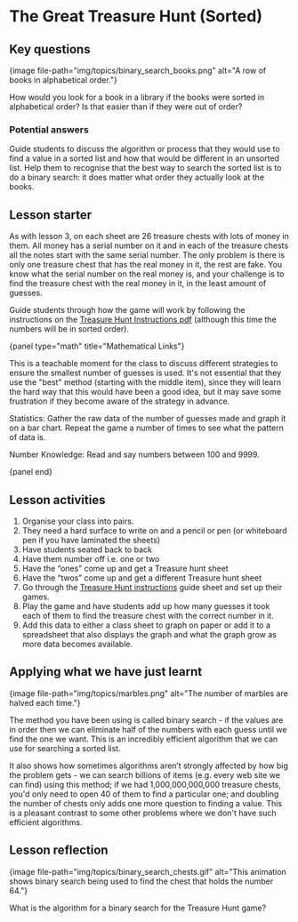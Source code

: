 # The Great Treasure Hunt (Sorted)

## Key questions

{image file-path="img/topics/binary_search_books.png" alt="A row of books in alphabetical order."}

How would you look for a book in a library if the books were sorted in alphabetical order? Is that easier than if they were out of order?

### Potential answers

Guide students to discuss the algorithm or process that they would use to find a value in a sorted list and how that would be different in an unsorted list. Help them to recognise that the best way to search the sorted list is to do a binary search: it does matter what order they actually look at the books.

## Lesson starter

As with lesson 3, on each sheet are 26 treasure chests with lots of money in them. All money has a serial number on it and in each of the treasure chests all the notes start with the same serial number. The only problem is there is only one treasure chest that has the real money in it, the rest are fake. You know what the serial number on the real money is, and your challenge is to find the treasure chest with the real money in it, in the least amount of guesses.

Guide students through how the game will work by following the instructions on the [Treasure Hunt Instructions pdf](https://www.example.com) (although this time the numbers will be in sorted order).

{panel type="math" title="Mathematical Links"}

This is a teachable moment for the class to discuss different strategies to ensure the smallest number of guesses is used. It's not essential that they use the "best" method (starting with the middle item), since they will learn the hard way that this would have been a good idea, but it may save some frustration if they become aware of the strategy in advance.

Statistics: Gather the raw data of the number of guesses made and graph it on a bar chart. Repeat the game a number of times to see what the pattern of data is.

Number Knowledge: Read and say numbers between 100 and 9999.

{panel end}

## Lesson activities

1. Organise your class into pairs.
2. They need a hard surface to write on and a pencil or pen (or whiteboard pen if you have laminated the sheets)
3. Have students seated back to back
4. Have them number off i.e. one or two
5. Have the “ones” come up and get a Treasure hunt sheet
6. Have the “twos” come up and get a different Treasure hunt sheet
7. Go through the [Treasure Hunt instructions]('resources:resource' 'treasure-hunt') guide sheet and set up their games.
8. Play the game and have students add up how many guesses it took each of them to find the treasure chest with the correct number in it.
9. Add this data to either a class sheet to graph on paper or add it to a spreadsheet that also displays the graph and what the graph grow as more data becomes available.

## Applying what we have just learnt

{image file-path="img/topics/marbles.png" alt="The number of marbles are halved each time."}

The method you have been using is called binary search - if the values are in order then we can eliminate half of the numbers with each guess until we find the one we want. This is an incredibly efficient algorithm that we can use for searching a sorted list.

It also shows how sometimes algorithms aren’t strongly affected by how big the problem gets - we can search billions of items (e.g. every web site we can find) using this method; if we had 1,000,000,000,000 treasure chests, you'd only need to open 40 of them to find a particular one; and doubling the number of chests only adds one more question to finding a value. This is a pleasant contrast to some other problems where we don't have such efficient algorithms.

## Lesson reflection

{image file-path="img/topics/binary_search_chests.gif" alt="This animation shows binary search being used to find the chest that holds the number 64."}

What is the algorithm for a binary search for the Treasure Hunt game?